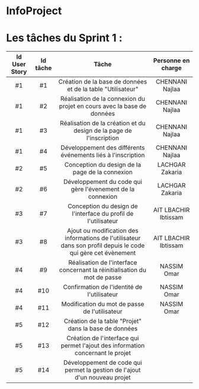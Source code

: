 # InfoProject

# Les tâches du Sprint 1 :

| Id User Story |      Id tâche      |  Tâche |  Personne en charge |
|:--:|:----------------------------------------------------------------------------:|:-:|:-:|
| #1 | #1 | Création de la base de données et de la table "Utilisateur" | CHENNANI Najlaa |
| #1 | #2 | Réalisation de la connexion du projet en cours avec la base de données | CHENNANI Najlaa |
| #1 | #3 | Réalisation de la création et du design de la page de l'inscription | CHENNANI Najlaa |
| #1 | #4 | Développement des différents événements liés à l'inscription | CHENNANI Najlaa |
| #2 | #5 | Conception du design de la page de la connexion | LACHGAR Zakaria |
| #2 | #6 | Développement du code qui gère l'évenement de la connexion | LACHGAR Zakaria |
| #3 | #7 | Conception du design de l'interface du profil de l'utilisateur | AIT LBACHIR Ibtissam |
| #3 | #8 | Ajout ou modification des informations de l'utilisateur dans son profil depuis le code qui gère cet évènement | AIT LBACHIR Ibtissam |
| #4 | #9 | Réalisation de l'interface concernant la réinitialisation du mot de passe | NASSIM Omar |
| #4 | #10 | Confirmation de l'identité de l'utilisateur | NASSIM Omar |
| #4 | #11 | Modification du mot de passe de l'utilisateur | NASSIM Omar |
| #5 | #12 | Création de la table "Projet" dans la base de données |  |
| #5 | #13 | Création de l'interface qui permet l'ajout des information concernant le projet |  |
| #5 | #14 | Développement de code qui permet la gestion de l'ajout d'un nouveau projet |  |



